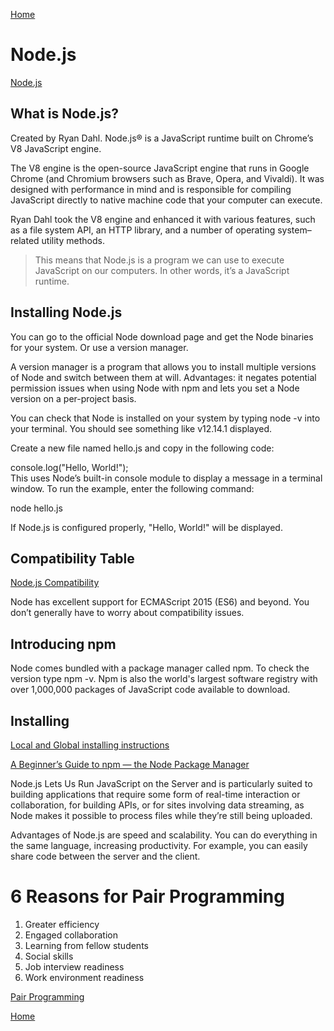 [Home](README.md)

# Node.js
[Node.js](https://www.sitepoint.com/an-introduction-to-node-js/)

## What is Node.js?

Created by Ryan Dahl. Node.js® is a JavaScript runtime built on Chrome’s V8 JavaScript engine.  

The V8 engine is the open-source JavaScript engine that runs in Google Chrome (and Chromium browsers such as Brave, Opera, and Vivaldi). It was designed with performance in mind and is responsible for compiling JavaScript directly to native machine code that your computer can execute.  

Ryan Dahl took the V8 engine and enhanced it with various features, such as a file system API, an HTTP library, and a number of operating system–related utility methods.  

>This means that Node.js is a program we can use to execute JavaScript on our computers. In other words, it’s a JavaScript runtime.

## Installing Node.js

You can go to the official Node download page and get the Node binaries for your system. Or use a version manager.  

A version manager is a program that allows you to install multiple versions of Node and switch between them at will. Advantages: it negates potential permission issues when using Node with npm and lets you set a Node version on a per-project basis.  

You can check that Node is installed on your system by typing node -v into your terminal. You should see something like v12.14.1 displayed.  

Create a new file named hello.js and copy in the following code:  

console.log("Hello, World!");  
This uses Node’s built-in console module to display a message in a terminal window. To run the example, enter the following command:  

node hello.js  

If Node.js is configured properly, "Hello, World!" will be displayed.  

## Compatibility Table

[Node.js Compatibility](https://node.green/)  

 Node has excellent support for ECMAScript 2015 (ES6) and beyond. You don’t generally have to worry about compatibility issues.

 ## Introducing npm

 Node comes bundled with a package manager called npm. To check the version type npm -v. Npm is also the world's largest software registry with over 1,000,000 packages of JavaScript code available to download.

## Installing

[Local and Global installing instructions](https://www.sitepoint.com/an-introduction-to-node-js/)

[A Beginner’s Guide to npm — the Node Package Manager](https://www.sitepoint.com/npm-guide/)  

Node.js Lets Us Run JavaScript on the Server and is particularly suited to building applications that require some form of real-time interaction or collaboration, for building APIs, or for sites involving data streaming, as Node makes it possible to process files while they’re still being uploaded.  

Advantages of Node.js are speed and scalability. You can do everything in the same language, increasing productivity. For example, you can easily share code between the server and the client.

# 6 Reasons for Pair Programming
1. Greater efficiency  
2. Engaged collaboration  
3. Learning from fellow students  
4. Social skills  
5. Job interview readiness  
6. Work environment readiness  

[Pair Programming](https://www.codefellows.org/blog/6-reasons-for-pair-programming/)


[Home](README.md)

